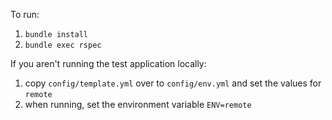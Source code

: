 To run:
1. `bundle install`
2. `bundle exec rspec`

If you aren't running the test application locally:
1. copy `config/template.yml` over to `config/env.yml` and set the values for `remote`
2. when running, set the environment variable `ENV=remote`
